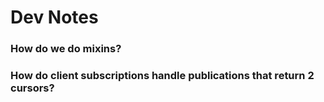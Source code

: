 
# Dev Notes

### How do we do mixins?
### How do client subscriptions handle publications that return 2 cursors?
